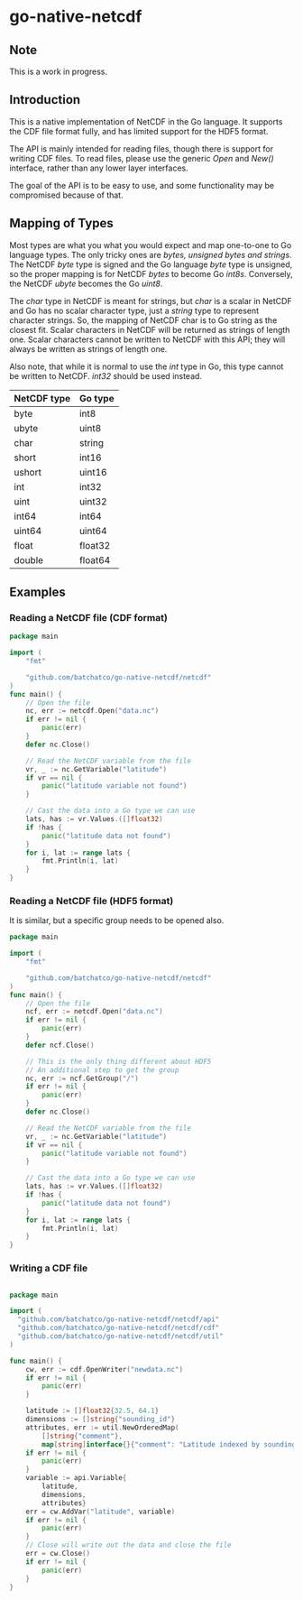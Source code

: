 # go-native-netcdf

## Note

This is a work in progress.

## Introduction


This is a native implementation of NetCDF in the Go language.  It supports the CDF
file format fully, and has limited support for the HDF5 format.

The API is mainly intended for reading files, though there is support for writing CDF files.
To read files, please use the generic *Open* and *New()* interface, rather than any lower
layer interfaces.

The goal of the API is to be easy to use, and some functionality may be compromised because
of that.

## Mapping of Types

Most types are what you what you would expect and map one-to-one to Go language types.
The only tricky ones are *bytes, unsigned bytes and strings*.  The NetCDF *byte* type is
signed and the Go language *byte* type is unsigned, so the proper mapping is for NetCDF *bytes*
to become Go *int8s*.  Conversely, the NetCDF *ubyte* becomes the Go *uint8*.

The *char* type in NetCDF is meant for strings, but *char* is a scalar in NetCDF and Go has
no scalar character type, just a *string* type to represent character strings.  So, the
mapping of NetCDF char is to Go string as the closest fit.  Scalar characters in NetCDF
will be returned as strings of length one.   Scalar characters cannot be written to NetCDF
with this API; they will always be written as strings of length one.

Also note, that while it is normal to use the *int* type in Go, this type cannot be written
to NetCDF.  *int32* should be used instead.


| NetCDF type      | Go type |
|------------------|---------|
| byte             | int8    |
| ubyte            | uint8   |
| char             | string  |
| short            | int16   |
| ushort           | uint16  |
| int              | int32   |
| uint             | uint32  |
| int64            | int64   |
| uint64           | uint64  |
| float            | float32 |
| double           | float64 |


## Examples

### Reading a NetCDF file (CDF format)
```go
package main

import (
    "fmt"

    "github.com/batchatco/go-native-netcdf/netcdf"
)
func main() {
    // Open the file
    nc, err := netcdf.Open("data.nc")
    if err != nil {
        panic(err)
    }
    defer nc.Close()

    // Read the NetCDF variable from the file
    vr, _ := nc.GetVariable("latitude")
    if vr == nil {
        panic("latitude variable not found")
    }

    // Cast the data into a Go type we can use
    lats, has := vr.Values.([]float32)
    if !has {
        panic("latitude data not found")
    }
    for i, lat := range lats {
        fmt.Println(i, lat)
    }
}

```

### Reading a NetCDF file (HDF5 format)
It is similar, but a specific group needs to be opened also.

```go
package main

import (
    "fmt"

    "github.com/batchatco/go-native-netcdf/netcdf"
)
func main() {
    // Open the file
    ncf, err := netcdf.Open("data.nc")
    if err != nil {
        panic(err)
    }
    defer ncf.Close()

    // This is the only thing different about HDF5
    // An additional step to get the group
    nc, err := ncf.GetGroup("/")
    if err != nil {
        panic(err)
    }
    defer nc.Close()

    // Read the NetCDF variable from the file
    vr, _ := nc.GetVariable("latitude")
    if vr == nil {
        panic("latitude variable not found")
    }

    // Cast the data into a Go type we can use
    lats, has := vr.Values.([]float32)
    if !has {
        panic("latitude data not found")
    }
    for i, lat := range lats {
        fmt.Println(i, lat)
    }
}

```

### Writing a CDF file
```go

package main

import (
  "github.com/batchatco/go-native-netcdf/netcdf/api"
  "github.com/batchatco/go-native-netcdf/netcdf/cdf"
  "github.com/batchatco/go-native-netcdf/netcdf/util"
)

func main() {
    cw, err := cdf.OpenWriter("newdata.nc")
    if err != nil {
        panic(err)
    }

    latitude := []float32{32.5, 64.1}
    dimensions := []string{"sounding_id"}
    attributes, err := util.NewOrderedMap(
        []string{"comment"},
        map[string]interface{}{"comment": "Latitude indexed by sounding ID"})
    if err != nil {
        panic(err)
    }
    variable := api.Variable{
        latitude,
        dimensions,
        attributes}
    err = cw.AddVar("latitude", variable)
    if err != nil {
        panic(err)
    }
    // Close will write out the data and close the file
    err = cw.Close()
    if err != nil {
        panic(err)
    }
}
```
